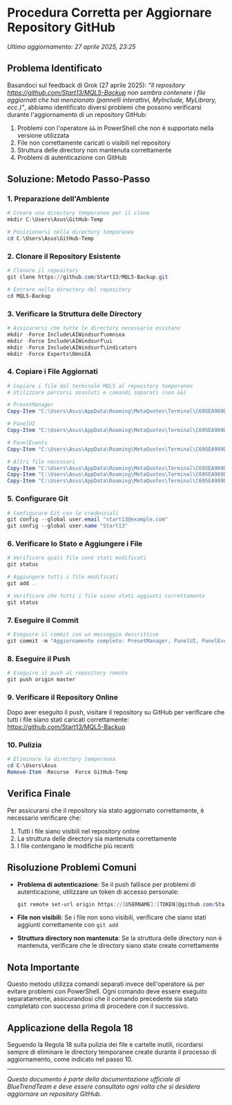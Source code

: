 # Procedura Corretta per Aggiornare Repository GitHub

*Ultimo aggiornamento: 27 aprile 2025, 23:25*

## Problema Identificato

Basandoci sul feedback di Grok (27 aprile 2025): *"Il repository https://github.com/Start13/MQL5-Backup non sembra contenere i file aggiornati che hai menzionato (pannelli interattivi, MyInclude, MyLibrary, ecc.)"*, abbiamo identificato diversi problemi che possono verificarsi durante l'aggiornamento di un repository GitHub:

1. Problemi con l'operatore `&&` in PowerShell che non è supportato nella versione utilizzata
2. File non correttamente caricati o visibili nel repository
3. Struttura delle directory non mantenuta correttamente
4. Problemi di autenticazione con GitHub

## Soluzione: Metodo Passo-Passo

### 1. Preparazione dell'Ambiente

```powershell
# Creare una directory temporanea per il clone
mkdir C:\Users\Asus\GitHub-Temp

# Posizionarsi nella directory temporanea
cd C:\Users\Asus\GitHub-Temp
```

### 2. Clonare il Repository Esistente

```powershell
# Clonare il repository
git clone https://github.com/Start13/MQL5-Backup.git

# Entrare nella directory del repository
cd MQL5-Backup
```

### 3. Verificare la Struttura delle Directory

```powershell
# Assicurarsi che tutte le directory necessarie esistano
mkdir -Force Include\AIWindsurf\omniea
mkdir -Force Include\AIWindsurf\ui
mkdir -Force Include\AIWindsurf\indicators
mkdir -Force Experts\OmniEA
```

### 4. Copiare i File Aggiornati

```powershell
# Copiare i file dal terminale MQL5 al repository temporaneo
# Utilizzare percorsi assoluti e comandi separati (non &&)

# PresetManager
Copy-Item "C:\Users\Asus\AppData\Roaming\MetaQuotes\Terminal\C695EA989DD2215C5F14AD2E649A7166\MQL5\Include\AIWindsurf\omniea\PresetManager.mqh" -Destination "C:\Users\Asus\GitHub-Temp\MQL5-Backup\Include\AIWindsurf\omniea\"

# PanelUI
Copy-Item "C:\Users\Asus\AppData\Roaming\MetaQuotes\Terminal\C695EA989DD2215C5F14AD2E649A7166\MQL5\Include\AIWindsurf\ui\PanelUI.mqh" -Destination "C:\Users\Asus\GitHub-Temp\MQL5-Backup\Include\AIWindsurf\ui\"

# PanelEvents
Copy-Item "C:\Users\Asus\AppData\Roaming\MetaQuotes\Terminal\C695EA989DD2215C5F14AD2E649A7166\MQL5\Include\AIWindsurf\ui\PanelEvents.mqh" -Destination "C:\Users\Asus\GitHub-Temp\MQL5-Backup\Include\AIWindsurf\ui\"

# Altri file necessari
Copy-Item "C:\Users\Asus\AppData\Roaming\MetaQuotes\Terminal\C695EA989DD2215C5F14AD2E649A7166\MQL5\Include\AIWindsurf\ui\PanelBase.mqh" -Destination "C:\Users\Asus\GitHub-Temp\MQL5-Backup\Include\AIWindsurf\ui\"
Copy-Item "C:\Users\Asus\AppData\Roaming\MetaQuotes\Terminal\C695EA989DD2215C5F14AD2E649A7166\MQL5\Include\AIWindsurf\ui\PanelManager.mqh" -Destination "C:\Users\Asus\GitHub-Temp\MQL5-Backup\Include\AIWindsurf\ui\"
Copy-Item "C:\Users\Asus\AppData\Roaming\MetaQuotes\Terminal\C695EA989DD2215C5F14AD2E649A7166\MQL5\Include\AIWindsurf\omniea\SlotManager.mqh" -Destination "C:\Users\Asus\GitHub-Temp\MQL5-Backup\Include\AIWindsurf\omniea\"
```

### 5. Configurare Git

```powershell
# Configurare Git con le credenziali
git config --global user.email "start13@example.com"
git config --global user.name "Start13"
```

### 6. Verificare lo Stato e Aggiungere i File

```powershell
# Verificare quali file sono stati modificati
git status

# Aggiungere tutti i file modificati
git add .

# Verificare che tutti i file siano stati aggiunti correttamente
git status
```

### 7. Eseguire il Commit

```powershell
# Eseguire il commit con un messaggio descrittivo
git commit -m "Aggiornamento completo: PresetManager, PanelUI, PanelEvents e altri file necessari"
```

### 8. Eseguire il Push

```powershell
# Eseguire il push al repository remoto
git push origin master
```

### 9. Verificare il Repository Online

Dopo aver eseguito il push, visitare il repository su GitHub per verificare che tutti i file siano stati caricati correttamente:
https://github.com/Start13/MQL5-Backup

### 10. Pulizia

```powershell
# Eliminare la directory temporanea
cd C:\Users\Asus
Remove-Item -Recurse -Force GitHub-Temp
```

## Verifica Finale

Per assicurarsi che il repository sia stato aggiornato correttamente, è necessario verificare che:

1. Tutti i file siano visibili nel repository online
2. La struttura delle directory sia mantenuta correttamente
3. I file contengano le modifiche più recenti

## Risoluzione Problemi Comuni

- **Problema di autenticazione**: Se il push fallisce per problemi di autenticazione, utilizzare un token di accesso personale:
  ```powershell
  git remote set-url origin https://[USERNAME]:[TOKEN]@github.com/Start13/MQL5-Backup.git
  ```

- **File non visibili**: Se i file non sono visibili, verificare che siano stati aggiunti correttamente con `git add`

- **Struttura directory non mantenuta**: Se la struttura delle directory non è mantenuta, verificare che le directory siano state create correttamente

## Nota Importante

Questo metodo utilizza comandi separati invece dell'operatore `&&` per evitare problemi con PowerShell. Ogni comando deve essere eseguito separatamente, assicurandosi che il comando precedente sia stato completato con successo prima di procedere con il successivo.

## Applicazione della Regola 18

Seguendo la Regola 18 sulla pulizia dei file e cartelle inutili, ricordarsi sempre di eliminare le directory temporanee create durante il processo di aggiornamento, come indicato nel passo 10.

---

*Questo documento è parte della documentazione ufficiale di BlueTrendTeam e deve essere consultato ogni volta che si desidera aggiornare un repository GitHub.*
